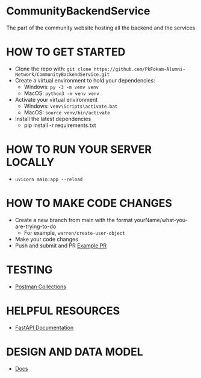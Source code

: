 # CommunityBackendService
The part of the community website hosting all the backend and the services

# HOW TO GET STARTED
- Clone the repo with: `git clone https://github.com/PkFokam-Alumni-Network/CommunityBackendService.git`
- Create a virtual environment to hold your dependencies:
  - Windows: `py -3 -m venv venv`
  - MacOS: `python3 -m venv venv`
- Activate your virtual environment
  - Windows: `venv\Scripts\activate.bat`
  - MacOS: `source venv/bin/activate`
- Install the latest dependencies
  - pip install -r requirements.txt

# HOW TO RUN YOUR SERVER LOCALLY
- `uvicorn main:app --reload`

# HOW TO MAKE CODE CHANGES
- Create a new branch from main with the format yourName/what-you-are-trying-to-do
  - For example, `warren/create-user-object`
- Make your code changes
- Push and submit and PR
[Example PR](https://github.com/PkFokam-Alumni-Network/CommunityBackendService/pull/9)

# TESTING
- [Postman Collections](https://solar-shadow-655969.postman.co/workspace/Team-Workspace~b5dc0fe3-7281-4a8b-8693-293940ef7aff/collection/29422822-1d267a27-51a3-4860-893e-ed410410f187?action=share&creator=29422822)

# HELPFUL RESOURCES
- [FastAPI Documentation](https://fastapi.tiangolo.com/)

# DESIGN AND DATA MODEL
- [Docs](https://docs.google.com/document/d/1tOZmcg-oa32PrtxE-sImnDYidz3Gw6cjE0YvSzqt7Bo/edit?usp=sharing)
